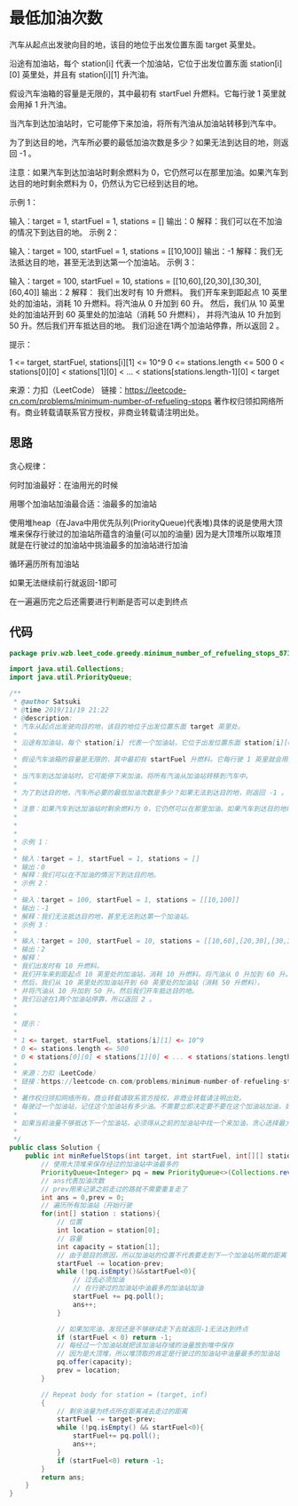 # 最低加油次数

汽车从起点出发驶向目的地，该目的地位于出发位置东面 target 英里处。

沿途有加油站，每个 station[i] 代表一个加油站，它位于出发位置东面 station[i][0] 英里处，并且有 station[i][1] 升汽油。

假设汽车油箱的容量是无限的，其中最初有 startFuel 升燃料。它每行驶 1 英里就会用掉 1 升汽油。

当汽车到达加油站时，它可能停下来加油，将所有汽油从加油站转移到汽车中。

为了到达目的地，汽车所必要的最低加油次数是多少？如果无法到达目的地，则返回 -1 。

注意：如果汽车到达加油站时剩余燃料为 0，它仍然可以在那里加油。如果汽车到达目的地时剩余燃料为 0，仍然认为它已经到达目的地。

 

示例 1：

输入：target = 1, startFuel = 1, stations = []
输出：0
解释：我们可以在不加油的情况下到达目的地。
示例 2：

输入：target = 100, startFuel = 1, stations = [[10,100]]
输出：-1
解释：我们无法抵达目的地，甚至无法到达第一个加油站。
示例 3：

输入：target = 100, startFuel = 10, stations = [[10,60],[20,30],[30,30],[60,40]]
输出：2
解释：
我们出发时有 10 升燃料。
我们开车来到距起点 10 英里处的加油站，消耗 10 升燃料。将汽油从 0 升加到 60 升。
然后，我们从 10 英里处的加油站开到 60 英里处的加油站（消耗 50 升燃料），
并将汽油从 10 升加到 50 升。然后我们开车抵达目的地。
我们沿途在1两个加油站停靠，所以返回 2 。


提示：

1 <= target, startFuel, stations[i][1] <= 10^9
0 <= stations.length <= 500
0 < stations[0][0] < stations[1][0] < ... < stations[stations.length-1][0] < target

来源：力扣（LeetCode）
链接：https://leetcode-cn.com/problems/minimum-number-of-refueling-stops
著作权归领扣网络所有。商业转载请联系官方授权，非商业转载请注明出处。

## 思路

贪心规律：

何时加油最好：在油用光的时候

用哪个加油站加油最合适：油最多的加油站

使用堆heap（在Java中用优先队列(PriorityQueue)代表堆)具体的说是使用大顶堆来保存行驶过的加油站所蕴含的油量(可以加的油量) 因为是大顶堆所以取堆顶就是在行驶过的加油站中挑油最多的加油站进行加油

循环遍历所有加油站

如果无法继续前行就返回-1即可

在一遍遍历完之后还需要进行判断是否可以走到终点

## 代码

```java
package priv.wzb.leet_code.greedy.minimum_number_of_refueling_stops_871;

import java.util.Collections;
import java.util.PriorityQueue;

/**
 * @author Satsuki
 * @time 2019/11/19 21:22
 * @description:
 * 汽车从起点出发驶向目的地，该目的地位于出发位置东面 target 英里处。
 *
 * 沿途有加油站，每个 station[i] 代表一个加油站，它位于出发位置东面 station[i][0] 英里处，并且有 station[i][1] 升汽油。
 *
 * 假设汽车油箱的容量是无限的，其中最初有 startFuel 升燃料。它每行驶 1 英里就会用掉 1 升汽油。
 *
 * 当汽车到达加油站时，它可能停下来加油，将所有汽油从加油站转移到汽车中。
 *
 * 为了到达目的地，汽车所必要的最低加油次数是多少？如果无法到达目的地，则返回 -1 。
 *
 * 注意：如果汽车到达加油站时剩余燃料为 0，它仍然可以在那里加油。如果汽车到达目的地时剩余燃料为 0，仍然认为它已经到达目的地。
 *
 *  
 *
 * 示例 1：
 *
 * 输入：target = 1, startFuel = 1, stations = []
 * 输出：0
 * 解释：我们可以在不加油的情况下到达目的地。
 * 示例 2：
 *
 * 输入：target = 100, startFuel = 1, stations = [[10,100]]
 * 输出：-1
 * 解释：我们无法抵达目的地，甚至无法到达第一个加油站。
 * 示例 3：
 *
 * 输入：target = 100, startFuel = 10, stations = [[10,60],[20,30],[30,30],[60,40]]
 * 输出：2
 * 解释：
 * 我们出发时有 10 升燃料。
 * 我们开车来到距起点 10 英里处的加油站，消耗 10 升燃料。将汽油从 0 升加到 60 升。
 * 然后，我们从 10 英里处的加油站开到 60 英里处的加油站（消耗 50 升燃料），
 * 并将汽油从 10 升加到 50 升。然后我们开车抵达目的地。
 * 我们沿途在1两个加油站停靠，所以返回 2 。
 *  
 *
 * 提示：
 *
 * 1 <= target, startFuel, stations[i][1] <= 10^9
 * 0 <= stations.length <= 500
 * 0 < stations[0][0] < stations[1][0] < ... < stations[stations.length-1][0] < target
 *
 * 来源：力扣（LeetCode）
 * 链接：https://leetcode-cn.com/problems/minimum-number-of-refueling-stops
 *
 * 著作权归领扣网络所有。商业转载请联系官方授权，非商业转载请注明出处。
 * 每驶过一个加油站，记住这个加油站有多少油。不需要立即决定要不要在这个加油站加油，如果后面有油量更多的加油站显然优先选择后面的加油。
 *
 * 如果当前油量不够抵达下一个加油站，必须得从之前的加油站中找一个来加油，贪心选择最大油量储备的加油站就好了。
 *
 */
public class Solution {
    public int minRefuelStops(int target, int startFuel, int[][] stations) {
        // 使用大顶堆来保存经过的加油站中油最多的
        PriorityQueue<Integer> pq = new PriorityQueue<>(Collections.reverseOrder());
        // ans代表加油次数
        // prev用来记录之前走过的路就不需要重复走了
        int ans = 0,prev = 0;
        // 遍历所有加油站（开始行驶
        for(int[] station : stations){
            // 位置
            int location = station[0];
            // 容量
            int capacity = station[1];
            // 由于题目的原因，所以加油站的位置不代表要走到下一个加油站所需的距离
            startFuel -= location-prev;
            while (!pq.isEmpty()&&startFuel<0){
                // 过去必须加油
                // 在行驶过的加油站中油最多的加油站加油
                startFuel += pq.poll();
                ans++;
            }

            // 如果加完油，发现还是不够继续走下去就返回-1无法达到终点
            if (startFuel < 0) return -1;
            // 每经过一个加油站就把该加油站存储的油量放到堆中保存
            // 因为是大顶堆，所以堆顶取的肯定是行驶过的加油站中油量最多的加油站
            pq.offer(capacity);
            prev = location;
        }

        // Repeat body for station = (target, inf)
        {
            // 剩余油量为终点所在距离减去走过的距离
            startFuel -= target-prev;
            while (!pq.isEmpty() && startFuel<0){
                startFuel+= pq.poll();
                ans++;
            }
            if (startFuel<0) return -1;
        }
        return ans;
    }
}
```